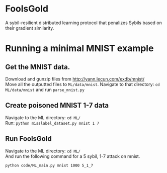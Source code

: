 # FoolsGold
A sybil-resilient distributed learning protocol that penalizes Sybils based on their gradient similarity.

# Running a minimal MNIST example

## Get the MNIST data. 
Download and gunzip files from http://yann.lecun.com/exdb/mnist/  
Move all the outputted files to `ML/data/mnist`.
Navigate to that directory: `cd ML/data/mnist` and run `parse_mnist.py`

## Create poisoned MNIST 1-7 data
Navigate to the ML directory: `cd ML/`  
Run: `python misslabel_dataset.py mnist 1 7` 

## Run FoolsGold
Navigate to the ML directory: `cd ML/`  
And run the following command for a 5 sybil, 1-7 attack on mnist.
```
python code/ML_main.py mnist 1000 5_1_7
```
